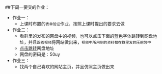 ##下周一要交的作业：
* 作业一：
    + 上课时布置的`表单验证`作业，按照上课时提出的要求去做
* 作业二：
    + 看群里的发布的网盘中的视频，也可以点击下面的蓝色字体跳转到网盘地址，并且`跟着视频`将网站做出来，`视频中所用到的资料都在群里发的压缩包中`
    + [点击跳转](http://pan.baidu.com/s/1kVoVbhX)网盘地址
    + 网盘的密码是：50uy
* 作业三：
    + 找两个自己喜欢的网站主页，并且仿照主页做出来 
